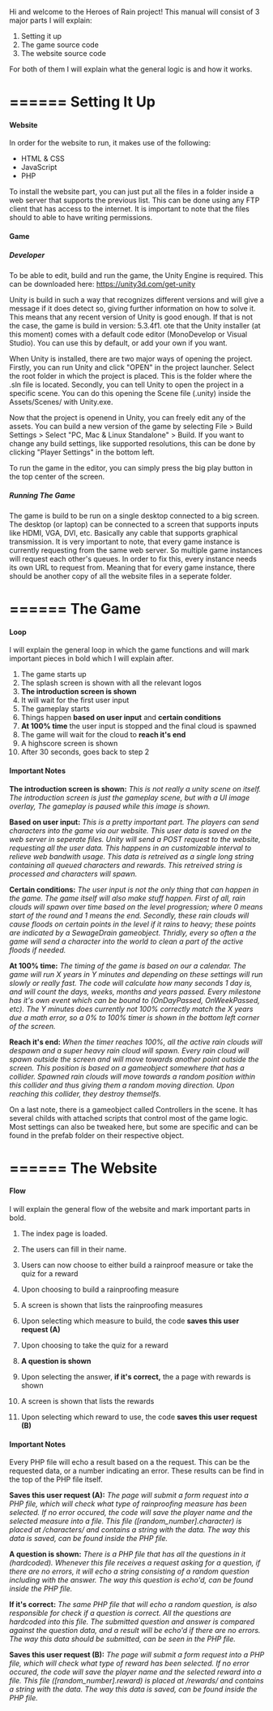 Hi and welcome to the Heroes of Rain project! This manual will consist of 3 major parts I will explain:

1. Setting it up
2. The game source code
3. The website source code

For both of them I will explain what the general logic is and how it works.

# ====== Setting It Up

#### Website
In order for the website to run, it makes use of the following:

- HTML & CSS
- JavaScript
- PHP

To install the website part, you can just put all the files in a folder inside a web server that supports the previous list. This can be done using any FTP client that has access to the internet. It is important to note that the files should to able to have writing permissions.

#### Game

##### Developer
To be able to edit, build and run the game, the Unity Engine is required. This can be downloaded here: https://unity3d.com/get-unity

Unity is build in such a way that recognizes different versions and will give a message if it does detect so, giving further information on how to solve it. This means that any recent version of Unity is good enough. If that is not the case, the game is build in version: 5.3.4f1. ote that the Unity installer (at this moment) comes with a default code editor (MonoDevelop or Visual Studio). You can use this by default, or add your own if you want.

When Unity is installed, there are two major ways of opening the project. Firstly, you can run Unity and click "OPEN" in the project launcher. Select the root folder in which the project is placed. This is the folder where the .sln file is located. Secondly, you can tell Unity to open the project in a specific scene. You can do this opening the Scene file (.unity) inside the Assets/Scenes/ with Unity.exe.

Now that the project is openend in Unity, you can freely edit any of the assets. You can build a new version of the game by selecting File > Build Settings > Select "PC, Mac & Linux Standalone" > Build. If you want to change any build settings, like supported resolutions, this can be done by clicking "Player Settings" in the bottom left.

To run the game in the editor, you can simply press the big play button in the top center of the screen.

##### Running The Game

The game is build to be run on a single desktop connected to a big screen. The desktop (or laptop) can be connected to a screen that supports inputs like HDMI, VGA, DVI, etc. Basically any cable that supports graphical transmission. It is very important to note, that every game instance is currently requesting from the same web server. So multiple game instances will request each other's queues. In order to fix this, every instance needs its own URL to request from. Meaning that for every game instance, there should be another copy of all the website files in a seperate folder.

# ====== The Game

#### Loop
I will explain the general loop in which the game functions and will mark important pieces in bold which I will explain after.

1. The game starts up
2. The splash screen is shown with all the relevant logos
3. **The introduction screen is shown**
4. It will wait for the first user input
5. The gameplay starts
6. Things happen **based on user input** and **certain conditions**
7. **At 100% time** the user input is stopped and the final cloud is spawned
8. The game will wait for the cloud to **reach it's end**
9. A highscore screen is shown
10. After 30 seconds, goes back to step 2


#### Important Notes
**The introduction screen is shown:**
_This is not really a unity scene on itself. The introduction screen is just the gameplay scene, but with a UI image overlay, The gameplay is paused while this image is shown._

**Based on user input:**
_This is a pretty important part. The players can send characters into the game via our website. This user data is saved on the web server in seperate files. Unity will send a POST request to the website, requesting all the user data. This happens in an customizable interval to relieve web bandwith usage. This data is retreived as a single long string containing all queued characters and rewards. This retreived string is processed and characters will spawn._

**Certain conditions:**
_The user input is not the only thing that can happen in the game. The game itself will also make stuff happen. First of all, rain clouds will spawn over time based on the level progression; where 0 means start of the round and 1 means the end. Secondly, these rain clouds will cause floods on certain points in the level if it rains to heavy; these points are indicated by a SewageDrain gameobject. Thridly, every so often a the game will send a character into the world to clean a part of the active floods if needed._

**At 100% time:**
_The timing of the game is based on our a calendar. The game will run X years in Y minutes and depending on these settings will run slowly or really fast. The code will calculate how many seconds 1 day is, and will count the days, weeks, months and years passed. Every milestone has it's own event which can be bound to (OnDayPassed, OnWeekPassed, etc). The Y minutes does currently not 100% correctly match the X years due a math error, so a 0% to 100% timer is shown in the bottom left corner of the screen._

**Reach it's end:**
_When the timer reaches 100%, all the active rain clouds will despawn and a super heavy rain cloud will spawn. Every rain cloud will spawn outside the screen and will move towards another point outside the screen. This position is based on a gameobject somewhere that has a collider. Spawned rain clouds will move towards a random position within this collider and thus giving them a random moving direction. Upon reaching this collider, they destroy themselfs._

On a last note, there is a gameobject called Controllers in the scene. It has several childs with attached scripts that control most of the game logic. Most settings can also be tweaked here, but some are specific and can be found in the prefab folder on their respective object.

# ====== The Website

#### Flow
I will explain the general flow of the website and mark important parts in bold.

1. The index page is loaded.
2. The users can fill in their name.
3. Users can now choose to either build a rainproof measure or take the quiz for a reward


1. Upon choosing to build a rainproofing measure
2. A screen is shown that lists the rainproofing measures
3. Upon selecting which measure to build, the code **saves this user request (A)**


1. Upon choosing to take the quiz for a reward
2. **A question is shown**
3. Upon selecting the answer, **if it's correct,** the a page with rewards is shown
4. A screen is shown that lists the rewards
5. Upon selecting which reward to use, the code **saves this user request (B)**


#### Important Notes

Every PHP file will echo a result based on a the request. This can be the requested data, or a number indicating an error. These results can be find in the top of the PHP file itself.

**Saves this user request (A):**
_The page will submit a form request into a PHP file, which will check what type of rainproofing measure has been selected. If no error occured, the code will save the player name and the selected measure into a file. This file ([random_number].character) is placed at /characters/ and contains a string with the data. The way this data is saved, can be found inside the PHP file._

**A question is shown:**
_There is a PHP file that has all the questions in it (hardcoded). Whenever this file receives a request asking for a question, if there are no errors, it will echo a string consisting of a random question including with the answer. The way this question is echo'd, can be found inside the PHP file._

**If it's correct:**
_The same PHP file that will echo a random question, is also responsible for check if a question is correct. All the questions are hardcoded into this file. The submitted question and answer is compared against the question data, and a result will be echo'd if there are no errors. The way this data should be submitted, can be seen in the PHP file._

**Saves this user request (B):**
_The page will submit a form request into a PHP file, which will check what type of reward has been selected. If no error occured, the code will save the player name and the selected reward into a file. This file ([random_number].reward) is placed at /rewards/ and contains a string with the data. The way this data is saved, can be found inside the PHP file._